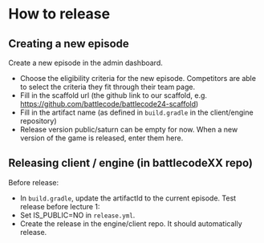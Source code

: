 # How to release

## Creating a new episode

Create a new episode in the admin dashboard.

- Choose the eligibility criteria for the new episode. Competitors are able to select the criteria they fit through their team page.
- Fill in the scaffold url (the github link to our scaffold, e.g. https://github.com/battlecode/battlecode24-scaffold)
- Fill in the artifact name (as defined in `build.gradle` in the client/engine repository)
- Release version public/saturn can be empty for now. When a new version of the game is released, enter them here.

## Releasing client / engine (in battlecodeXX repo)

Before release:

- In `build.gradle`, update the artifactId to the current episode.
  Test release before lecture 1:
- Set IS_PUBLIC=NO in `release.yml`.
- Create the release in the engine/client repo. It should automatically release.

##
